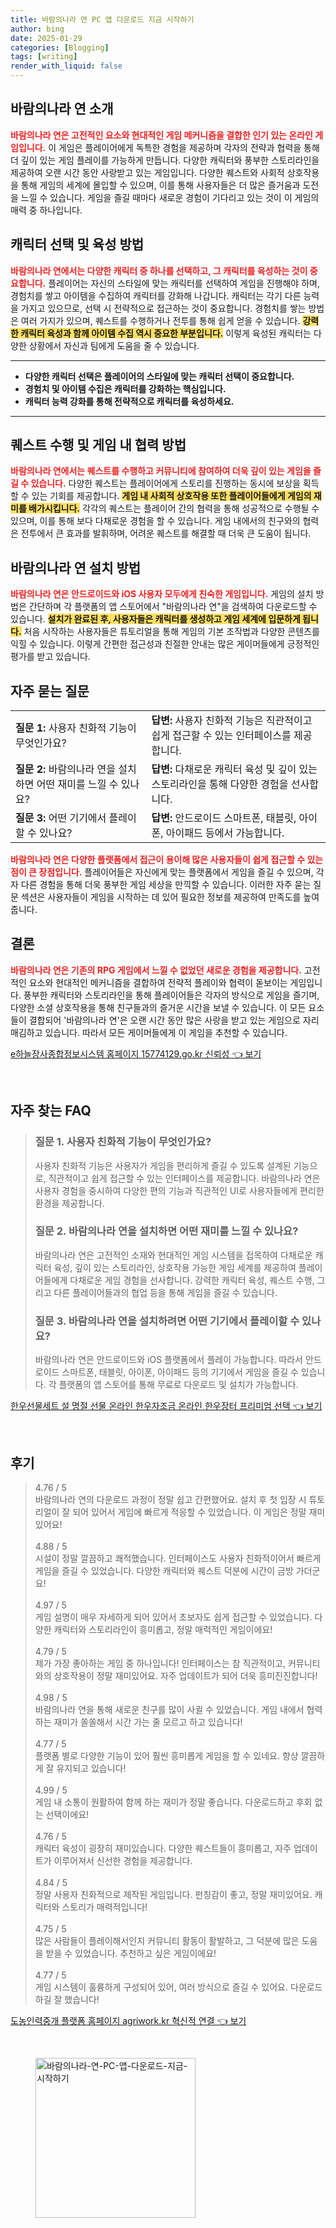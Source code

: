 ```yaml
---
title: 바람의나라 연 PC 앱 다운로드 지금 시작하기
author: bing
date: 2025-01-29
categories: [Blogging]
tags: [writing]
render_with_liquid: false
---
```



<h2 id='바람의나라연소개'>바람의나라 연 소개</h2>

<p><b><span style="color: #ee2323;">바람의나라 연은 고전적인 요소와 현대적인 게임 메커니즘을 결합한 인기 있는 온라인 게임입니다.</span></b> 이 게임은 플레이어에게 독특한 경험을 제공하며 각자의 전략과 협력을 통해 더 깊이 있는 게임 플레이를 가능하게 만듭니다. 다양한 캐릭터와 풍부한 스토리라인을 제공하여 오랜 시간 동안 사랑받고 있는 게임입니다. 다양한 퀘스트와 사회적 상호작용을 통해 게임의 세계에 몰입할 수 있으며, 이를 통해 사용자들은 더 많은 즐거움과 도전을 느낄 수 있습니다. 게임을 즐길 때마다 새로운 경험이 기다리고 있는 것이 이 게임의 매력 중 하나입니다.</p>

<h2 id='캐릭터선택및육성방법'>캐릭터 선택 및 육성 방법</h2>

<p><b><span style="color: #ee2323;">바람의나라 연에서는 다양한 캐릭터 중 하나를 선택하고, 그 캐릭터를 육성하는 것이 중요합니다.</span></b> 플레이어는 자신의 스타일에 맞는 캐릭터를 선택하여 게임을 진행해야 하며, 경험치를 쌓고 아이템을 수집하여 캐릭터를 강화해 나갑니다. 캐릭터는 각기 다른 능력을 가지고 있으므로, 선택 시 전략적으로 접근하는 것이 중요합니다. 경험치를 쌓는 방법은 여러 가지가 있으며, 퀘스트를 수행하거나 전투를 통해 쉽게 얻을 수 있습니다. <b><span style="background-color: #ffe066;">강력한 캐릭터 육성과 함께 아이템 수집 역시 중요한 부분입니다.</span></b> 이렇게 육성된 캐릭터는 다양한 상황에서 자신과 팀에게 도움을 줄 수 있습니다.</p>

<hr />

<ul>
    <li><b>다양한 캐릭터 선택은 플레이어의 스타일에 맞는 캐릭터 선택이 중요합니다.</b></li>
    <li><b>경험치 및 아이템 수집은 캐릭터를 강화하는 핵심입니다.</b></li>
    <li><b>캐릭터 능력 강화를 통해 전략적으로 캐릭터를 육성하세요.</b></li>
</ul>

<hr />

<h2 id='퀘스트수행및게임내협력방법'>퀘스트 수행 및 게임 내 협력 방법</h2>

<p><b><span style="color: #ee2323;">바람의나라 연에서는 퀘스트를 수행하고 커뮤니티에 참여하여 더욱 깊이 있는 게임을 즐길 수 있습니다.</span></b> 다양한 퀘스트는 플레이어에게 스토리를 진행하는 동시에 보상을 획득할 수 있는 기회를 제공합니다. <b><span style="background-color: #ffe066;">게임 내 사회적 상호작용 또한 플레이어들에게 게임의 재미를 배가시킵니다.</span></b> 각각의 퀘스트는 플레이어 간의 협력을 통해 성공적으로 수행될 수 있으며, 이를 통해 보다 다채로운 경험을 할 수 있습니다. 게임 내에서의 친구와의 협력은 전투에서 큰 효과를 발휘하며, 어려운 퀘스트를 해결할 때 더욱 큰 도움이 됩니다.</p>

<h2 id='바람의나라연설치방법'>바람의나라 연 설치 방법</h2>

<p><b><span style="color: #ee2323;">바람의나라 연은 안드로이드와 iOS 사용자 모두에게 친숙한 게임입니다.</span></b> 게임의 설치 방법은 간단하며 각 플랫폼의 앱 스토어에서 "바람의나라 연"을 검색하여 다운로드할 수 있습니다. <b><span style="background-color: #ffe066;">설치가 완료된 후, 사용자들은 캐릭터를 생성하고 게임 세계에 입문하게 됩니다.</span></b> 처음 시작하는 사용자들은 튜토리얼을 통해 게임의 기본 조작법과 다양한 콘텐츠를 익힐 수 있습니다. 이렇게 간편한 접근성과 친절한 안내는 많은 게이머들에게 긍정적인 평가를 받고 있습니다.</p>

<h2 id='자주묻는질문'>자주 묻는 질문</h2>

<table>
    <tr>
        <td><b>질문 1:</b> 사용자 친화적 기능이 무엇인가요?</td>
        <td><b>답변:</b> 사용자 친화적 기능은 직관적이고 쉽게 접근할 수 있는 인터페이스를 제공합니다.</td>
    </tr>
    <tr>
        <td><b>질문 2:</b> 바람의나라 연을 설치하면 어떤 재미를 느낄 수 있나요?</td>
        <td><b>답변:</b> 다채로운 캐릭터 육성 및 깊이 있는 스토리라인을 통해 다양한 경험을 선사합니다.</td>
    </tr>
    <tr>
        <td><b>질문 3:</b> 어떤 기기에서 플레이할 수 있나요?</td>
        <td><b>답변:</b> 안드로이드 스마트폰, 태블릿, 아이폰, 아이패드 등에서 가능합니다.</td>
    </tr>
</table>

<p><b><span style="color: #ee2323;">바람의나라 연은 다양한 플랫폼에서 접근이 용이해 많은 사용자들이 쉽게 접근할 수 있는 점이 큰 장점입니다.</span></b> 플레이어들은 자신에게 맞는 플랫폼에서 게임을 즐길 수 있으며, 각자 다른 경험을 통해 더욱 풍부한 게임 세상을 만끽할 수 있습니다. 이러한 자주 묻는 질문 섹션은 사용자들이 게임을 시작하는 데 있어 필요한 정보를 제공하여 만족도를 높여줍니다.</p>

<h2 id='결론'>결론</h2>

<p><b><span style="color: #ee2323;">바람의나라 연은 기존의 RPG 게임에서 느낄 수 없었던 새로운 경험을 제공합니다.</span></b> 고전적인 요소와 현대적인 메커니즘을 결합하여 전략적 플레이와 협력이 돋보이는 게임입니다. 풍부한 캐릭터와 스토리라인을 통해 플레이어들은 각자의 방식으로 게임을 즐기며, 다양한 소셜 상호작용을 통해 친구들과의 즐거운 시간을 보낼 수 있습니다. 이 모든 요소들이 결합되어 '바람의나라 연'은 오랜 시간 동안 많은 사랑을 받고 있는 게임으로 자리매김하고 있습니다. 따라서 모든 게이머들에게 이 게임을 추천할 수 있습니다.</p>


<p><a class="click-button" title="e하늘장사종합정보시스템 홈페이지 15774129.go.kr 신뢰성" href="https://somered.github.io/posts/e%ED%95%98%EB%8A%98%EC%9E%A5%EC%82%AC%EC%A2%85%ED%95%A9%EC%A0%95%EB%B3%B4%EC%8B%9C%EC%8A%A4%ED%85%9C-%ED%99%88%ED%8E%98%EC%9D%B4%EC%A7%80-15774129.go.kr-%EC%8B%A0%EB%A2%B0%EC%84%B1/" rel="dofollow">e하늘장사종합정보시스템 홈페이지 15774129.go.kr 신뢰성 👈 보기</a></p><br>
<h2 id='자주_찾는_FAQ'>자주 찾는 FAQ</h2>
<div itemscope="" itemtype="https://schema.org/FAQPage"> 
<blockquote> 
<div itemscope="" itemprop="mainEntity" itemtype="https://schema.org/Question"> 
<h3 itemprop="name">질문 1. 사용자 친화적 기능이 무엇인가요?</h3> 
<div itemscope="" itemprop="acceptedAnswer" itemtype="https://schema.org/Answer"> 
<span itemprop="text"> 
<p>사용자 친화적 기능은 사용자가 게임을 편리하게 즐길 수 있도록 설계된 기능으로, 직관적이고 쉽게 접근할 수 있는 인터페이스를 제공합니다. 바람의나라 연은 사용자 경험을 중시하여 다양한 편의 기능과 직관적인 UI로 사용자들에게 편리한 환경을 제공합니다.</p> 
</span> 
</div> 
</div> 
<div itemscope="" itemprop="mainEntity" itemtype="https://schema.org/Question"> 
<h3 itemprop="name">질문 2. 바람의나라 연을 설치하면 어떤 재미를 느낄 수 있나요?</h3> 
<div itemscope="" itemprop="acceptedAnswer" itemtype="https://schema.org/Answer"> 
<span itemprop="text"> 
<p>바람의나라 연은 고전적인 소재와 현대적인 게임 시스템을 접목하여 다채로운 캐릭터 육성, 깊이 있는 스토리라인, 상호작용 가능한 게임 세계를 제공하여 플레이어들에게 다채로운 게임 경험을 선사합니다. 강력한 캐릭터 육성, 퀘스트 수행, 그리고 다른 플레이어들과의 협업 등을 통해 게임을 즐길 수 있습니다.</p> 
</span> 
</div> 
</div> 
<div itemscope="" itemprop="mainEntity" itemtype="https://schema.org/Question"> 
<h3 itemprop="name">질문 3. 바람의나라 연을 설치하려면 어떤 기기에서 플레이할 수 있나요?</h3> 
<div itemscope="" itemprop="acceptedAnswer" itemtype="https://schema.org/Answer"> 
<span itemprop="text"> 
<p>바람의나라 연은 안드로이드와 iOS 플랫폼에서 플레이 가능합니다. 따라서 안드로이드 스마트폰, 태블릿, 아이폰, 아이패드 등의 기기에서 게임을 즐길 수 있습니다. 각 플랫폼의 앱 스토어를 통해 무료로 다운로드 및 설치가 가능합니다.</p> 
</span> 
</div> 
</div> 
</blockquote> 
</div>
<p><a class="click-button" title="한우선물세트 설 명절 선물 온라인 한우자조금 온라인 한우장터 프리미엄 선택" href="https://somered.github.io/posts/%ED%95%9C%EC%9A%B0%EC%84%A0%EB%AC%BC%EC%84%B8%ED%8A%B8-%EC%84%A4-%EB%AA%85%EC%A0%88-%EC%84%A0%EB%AC%BC-%EC%98%A8%EB%9D%BC%EC%9D%B8-%ED%95%9C%EC%9A%B0%EC%9E%90%EC%A1%B0%EA%B8%88-%EC%98%A8%EB%9D%BC%EC%9D%B8-%ED%95%9C%EC%9A%B0%EC%9E%A5%ED%84%B0-%ED%94%84%EB%A6%AC%EB%AF%B8%EC%97%84-%EC%84%A0%ED%83%9D/" rel="dofollow">한우선물세트 설 명절 선물 온라인 한우자조금 온라인 한우장터 프리미엄 선택 👈 보기</a></p><br>
<h2 id='후기'>후기</h2>
<div itemscope itemtype="https://schema.org/Product">
  <blockquote>
  <div itemprop="review" itemscope itemtype="https://schema.org/Review">
      <div itemprop="reviewRating" itemscope itemtype="https://schema.org/Rating"> <span itemprop="ratingValue">4.76</span> / <span itemprop="bestRating">5</span> </div>
      <span itemprop="reviewBody">바람의나라 연의 다운로드 과정이 정말 쉽고 간편했어요. 설치 후 첫 입장 시 튜토리얼이 잘 되어 있어서 게임에 빠르게 적응할 수 있었습니다. 이 게임은 정말 재미있어요!</span>
  </div>
  <br>
  <div itemprop="review" itemscope itemtype="https://schema.org/Review">
      <div itemprop="reviewRating" itemscope itemtype="https://schema.org/Rating"> <span itemprop="ratingValue">4.88</span> / <span itemprop="bestRating">5</span> </div>
      <span itemprop="reviewBody">시설이 정말 깔끔하고 쾌적했습니다. 인터페이스도 사용자 친화적이어서 빠르게 게임을 즐길 수 있었습니다. 다양한 캐릭터와 퀘스트 덕분에 시간이 금방 가더군요!</span>
  </div>
  <br>
  <div itemprop="review" itemscope itemtype="https://schema.org/Review">
      <div itemprop="reviewRating" itemscope itemtype="https://schema.org/Rating"> <span itemprop="ratingValue">4.97</span> / <span itemprop="bestRating">5</span> </div>
      <span itemprop="reviewBody">게임 설명이 매우 자세하게 되어 있어서 초보자도 쉽게 접근할 수 있었습니다. 다양한 캐릭터와 스토리라인이 흥미롭고, 정말 매력적인 게임이에요!</span>
  </div>
  <br>
  <div itemprop="review" itemscope itemtype="https://schema.org/Review">
      <div itemprop="reviewRating" itemscope itemtype="https://schema.org/Rating"> <span itemprop="ratingValue">4.79</span> / <span itemprop="bestRating">5</span> </div>
      <span itemprop="reviewBody">제가 가장 좋아하는 게임 중 하나입니다! 인터페이스는 참 직관적이고, 커뮤니티와의 상호작용이 정말 재미있어요. 자주 업데이트가 되어 더욱 흥미진진합니다!</span>
  </div>
  <br>
  <div itemprop="review" itemscope itemtype="https://schema.org/Review">
      <div itemprop="reviewRating" itemscope itemtype="https://schema.org/Rating"> <span itemprop="ratingValue">4.98</span> / <span itemprop="bestRating">5</span> </div>
      <span itemprop="reviewBody">바람의나라 연을 통해 새로운 친구를 많이 사귈 수 있었습니다. 게임 내에서 협력하는 재미가 쏠쏠해서 시간 가는 줄 모르고 하고 있습니다!</span>
  </div>
  <br>
  <div itemprop="review" itemscope itemtype="https://schema.org/Review">
      <div itemprop="reviewRating" itemscope itemtype="https://schema.org/Rating"> <span itemprop="ratingValue">4.77</span> / <span itemprop="bestRating">5</span> </div>
      <span itemprop="reviewBody">플랫폼 별로 다양한 기능이 있어 훨씬 흥미롭게 게임을 할 수 있네요. 항상 깔끔하게 잘 유지되고 있습니다!</span>
  </div>
  <br>
  <div itemprop="review" itemscope itemtype="https://schema.org/Review">
      <div itemprop="reviewRating" itemscope itemtype="https://schema.org/Rating"> <span itemprop="ratingValue">4.99</span> / <span itemprop="bestRating">5</span> </div>
      <span itemprop="reviewBody">게임 내 소통이 원활하여 함께 하는 재미가 정말 좋습니다. 다운로드하고 후회 없는 선택이에요!</span>
  </div>
  <br>
  <div itemprop="review" itemscope itemtype="https://schema.org/Review">
      <div itemprop="reviewRating" itemscope itemtype="https://schema.org/Rating"> <span itemprop="ratingValue">4.76</span> / <span itemprop="bestRating">5</span> </div>
      <span itemprop="reviewBody">캐릭터 육성이 굉장히 재미있습니다. 다양한 퀘스트들이 흥미롭고, 자주 업데이트가 이루어져서 신선한 경험을 제공합니다.</span>
  </div>
  <br>
  <div itemprop="review" itemscope itemtype="https://schema.org/Review">
      <div itemprop="reviewRating" itemscope itemtype="https://schema.org/Rating"> <span itemprop="ratingValue">4.84</span> / <span itemprop="bestRating">5</span> </div>
      <span itemprop="reviewBody">정말 사용자 친화적으로 제작된 게임입니다. 펀칭감이 좋고, 정말 재미있어요. 캐릭터와 스토리가 매력적입니다!</span>
  </div>
  <br>
  <div itemprop="review" itemscope itemtype="https://schema.org/Review">
      <div itemprop="reviewRating" itemscope itemtype="https://schema.org/Rating"> <span itemprop="ratingValue">4.75</span> / <span itemprop="bestRating">5</span> </div>
      <span itemprop="reviewBody">많은 사람들이 플레이해서인지 커뮤니티 활동이 활발하고, 그 덕분에 많은 도움을 받을 수 있었습니다. 추천하고 싶은 게임이에요!</span>
  </div>
  <br>
  <div itemprop="review" itemscope itemtype="https://schema.org/Review">
      <div itemprop="reviewRating" itemscope itemtype="https://schema.org/Rating"> <span itemprop="ratingValue">4.77</span> / <span itemprop="bestRating">5</span> </div>
      <span itemprop="reviewBody">게임 시스템이 훌륭하게 구성되어 있어, 여러 방식으로 즐길 수 있어요. 다운로드하길 잘 했습니다!</span>
  </div>
  </blockquote>
</div>
<p><a class="click-button" title="도농인력중개 플랫폼 홈페이지 agriwork.kr 혁신적 연결" href="https://somered.github.io/posts/%EB%8F%84%EB%86%8D%EC%9D%B8%EB%A0%A5%EC%A4%91%EA%B0%9C-%ED%94%8C%EB%9E%AB%ED%8F%BC-%ED%99%88%ED%8E%98%EC%9D%B4%EC%A7%80-agriwork.kr-%ED%98%81%EC%8B%A0%EC%A0%81-%EC%97%B0%EA%B2%B0/" rel="dofollow">도농인력중개 플랫폼 홈페이지 agriwork.kr 혁신적 연결 👈 보기</a></p><br>
<figure class="image"><img src="https://somered.github.io/assets/img/thumbnail/바람의나라-연-PC-앱-다운로드-지금-시작하기.webp" alt="바람의나라-연-PC-앱-다운로드-지금-시작하기" width="256" height="256"></figure>